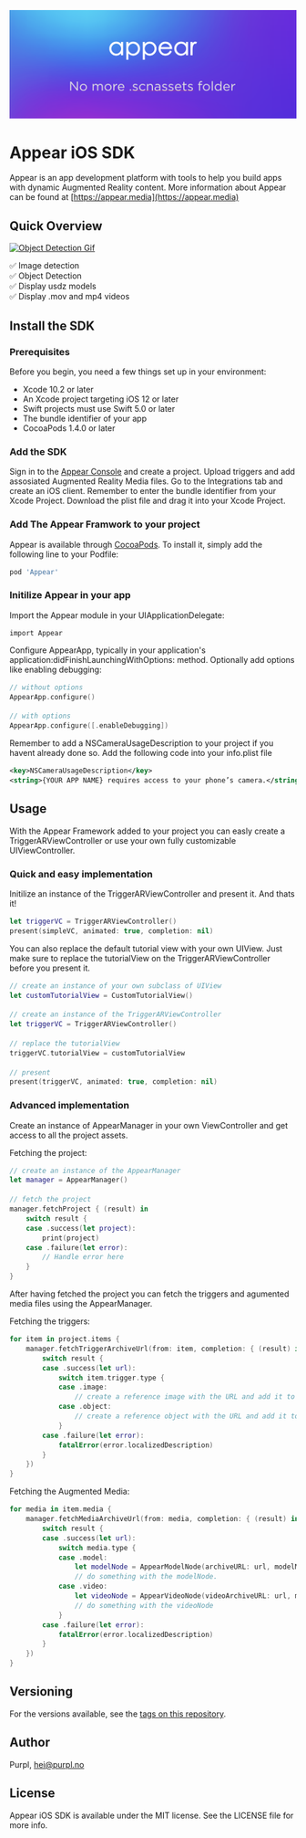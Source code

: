![Header](https://raw.githubusercontent.com/purplos/appear-ios-sdk/master/Skjermbilde%202019-08-08%20kl.%2014.37.50.png)
# Appear iOS SDK

Appear is an app development platform with tools to help you build apps with dynamic Augmented Reality content. More information about Appear can be found at [https://appear.media](https://appear.media)

## Quick Overview
[![Object Detection Gif](https://media.giphy.com/media/ZEO80GmrjTqrcRwei7/giphy.gif)](https://media.giphy.com/media/ZEO80GmrjTqrcRwei7/giphy.gif)

✅ Image detection <br/>
✅ Object Detection <br/>
✅ Display usdz models <br/>
✅ Display .mov and mp4 videos

## Install the SDK

### Prerequisites

Before you begin, you need a few things set up in your environment:
* Xcode 10.2 or later
* An Xcode project targeting iOS 12 or later
* Swift projects must use Swift 5.0 or later
* The bundle identifier of your app
* CocoaPods 1.4.0 or later

### Add the SDK

Sign in to the [Appear Console](https://appear.media) and create a project.
Upload triggers and add assosiated Augmented Reality Media files.
Go to the Integrations tab and create an iOS client. Remember to enter the bundle identifier from your Xcode Project.
Download the plist file and drag it into your Xcode Project.

### Add The Appear Framwork to your project

Appear is available through [CocoaPods](https://cocoapods.org/pods/Appear). To install
it, simply add the following line to your Podfile:

```ruby
pod 'Appear'
```

### Initilize Appear in your app

Import the Appear module in your UIApplicationDelegate:

```
import Appear
```

Configure AppearApp, typically in your application's application:didFinishLaunchingWithOptions: method. Optionally add options like enabling debugging:

```swift
// without options
AppearApp.configure()

// with options
AppearApp.configure([.enableDebugging]) 
```

Remember to add a NSCameraUsageDescription to your project if you havent already done so. Add the following code into your info.plist file

```xml
<key>NSCameraUsageDescription</key>
<string>{YOUR APP NAME} requires access to your phone’s camera.</string>
```

## Usage

With the Appear Framework added to your project you can easly create a TriggerARViewController or use your own fully customizable UIViewController. 

### Quick and easy implementation

Initilize an instance of the TriggerARViewController  and present it. And thats it!

```swift
let triggerVC = TriggerARViewController()
present(simpleVC, animated: true, completion: nil)
```

You can also replace the default tutorial view with your own UIView. Just make sure to replace the tutorialView on the TriggerARViewController before you present it.

```swift
// create an instance of your own subclass of UIView
let customTutorialView = CustomTutorialView()

// create an instance of the TriggerARViewController
let triggerVC = TriggerARViewController()

// replace the tutorialView
triggerVC.tutorialView = customTutorialView

// present 
present(triggerVC, animated: true, completion: nil)
```

### Advanced implementation

Create an instance of AppearManager in your own ViewController and get access to all the project assets. 

Fetching the project: 

```swift
// create an instance of the AppearManager
let manager = AppearManager()

// fetch the project
manager.fetchProject { (result) in
    switch result {
    case .success(let project):
        print(project)
    case .failure(let error):
        // Handle error here
    }
}
```

After having fetched the project you can fetch the triggers and agumented media files using the AppearManager.

Fetching the triggers:
```swift
for item in project.items {
    manager.fetchTriggerArchiveUrl(from: item, completion: { (result) in
        switch result {
        case .success(let url):
            switch item.trigger.type {
            case .image:
                // create a reference image with the URL and add it to a set of ARReferenceImage
            case .object:
                // create a reference object with the URL and add it to a set of ARReferenceObject
            }
        case .failure(let error):
            fatalError(error.localizedDescription)
        }
    })
}
```

Fetching the Augmented Media: 
```swift
for media in item.media {
    manager.fetchMediaArchiveUrl(from: media, completion: { (result) in
        switch result {
        case .success(let url):
            switch media.type {
            case .model:
                let modelNode = AppearModelNode(archiveURL: url, modelMedia: media as! AppearProjectItem.ModelMedia)
                // do something with the modelNode.
            case .video:
                let videoNode = AppearVideoNode(videoArchiveURL: url, media: media as! AppearProjectItem.VideoMedia)
                // do something with the videoNode
            }
        case .failure(let error):
            fatalError(error.localizedDescription)
        }
    })
}
```

## Versioning

For the versions available, see the [tags on this repository](https://github.com/purplos/appear-ios-sdk/tags). 

## Author

Purpl, hei@purpl.no

## License

Appear iOS SDK is available under the MIT license. See the LICENSE file for more info.
